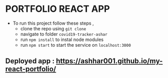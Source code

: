 # PORTFOLIO REACT APP
- To run this project follow these steps , 
  - clone the repo using `git clone`
  - navigate to folder `covid19-tracker-ashar`
  - run `npm install` to instal node modules
  - run `npm start` to start the service on `localhost:3000`

## Deployed app : https://ashhar001.github.io/my-react-portfolio/

